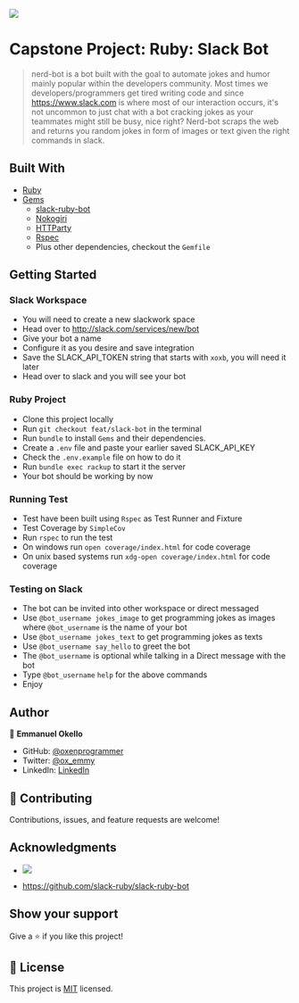 ![](https://img.shields.io/badge/Microverse-blueviolet)

# Capstone Project: Ruby: Slack Bot
> nerd-bot is a bot built with the goal to automate jokes and humor mainly popular within the developers community. Most times
we developers/programmers get tired writing code and since https://www.slack.com is where most of our interaction occurs, it's not uncommon to just chat with a bot cracking jokes as your teammates might still be busy, nice right?
Nerd-bot scraps the web and returns you random jokes in form of images or text given the right commands in slack.

## Built With
- [Ruby](https://www.ruby-lang.org/en/)
- [Gems](https://rubygems.org/)
  - [slack-ruby-bot](https://github.com/slack-ruby/slack-ruby-bot)
  - [Nokogiri](https://nokogiri.org/)
  - [HTTParty](https://github.com/jnunemaker/httparty)
  - [Rspec](https://rspec.info/)
  - Plus other dependencies, checkout the `Gemfile`

## Getting Started
  ### Slack Workspace
  - You will need to create a new slackwork space 
  - Head over to http://slack.com/services/new/bot
  - Give your bot a name
  - Configure it as you desire and save integration
  - Save the SLACK_API_TOKEN string that starts with `xoxb`, you will need it later
  - Head over to slack and you will see your bot
  ### Ruby Project
  - Clone this project locally
  - Run `git checkout feat/slack-bot` in the terminal
  - Run `bundle` to install `Gems` and their dependencies.
  - Create a `.env` file and paste your earlier saved SLACK_API_KEY
  - Check the `.env.example` file on how to do it
  - Run `bundle exec rackup` to start it the server
  - Your bot should be working by now

  ### Running Test
  - Test have been built using `Rspec` as Test Runner and Fixture
  - Test Coverage by `SimpleCov`
  - Run `rspec` to run the test
  - On windows run `open coverage/index.html` for code coverage
  - On unix based systems run `xdg-open coverage/index.html` for code coverage

  ### Testing on Slack
  - The bot can be invited into other workspace or direct messaged
  - Use `@bot_username jokes_image` to get programming jokes as images where `@bot_username` is the name of your bot
  - Use `@bot_username jokes_text` to get programming jokes as texts
  - Use `@bot_username say_hello` to greet the bot
  - The `@bot_username` is optional while talking in a Direct message with the bot
  - Type `@bot_username` `help` for the above commands
  - Enjoy


## Author

👤 **Emmanuel Okello**

- GitHub: [@oxenprogrammer](https://github.com/oxenprogrammer)
- Twitter: [@ox_emmy](https://twitter.com/ox_emmy)
- LinkedIn: [LinkedIn](https://www.linkedin.com/in/emanuel-okello-1217b4b3/)

## 🤝 Contributing

Contributions, issues, and feature requests are welcome!

## Acknowledgments

-  ![](https://img.shields.io/badge/Microverse-blueviolet)

-  https://github.com/slack-ruby/slack-ruby-bot

## Show your support

Give a ⭐️ if you like this project!

## 📝 License

This project is [MIT](https://opensource.org/licenses/MIT) licensed.